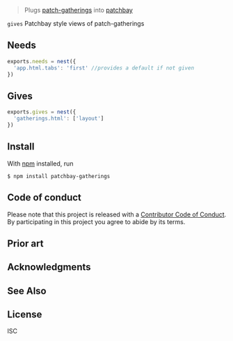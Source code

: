 > Plugs [patch-gatherings]() into [patchbay]() 

`gives` Patchbay style views of patch-gatherings 

## Needs
```js
exports.needs = nest({
  'app.html.tabs': 'first' //provides a default if not given
})
```

## Gives
```js
exports.gives = nest({
  'gatherings.html': ['layout']
})
```


## Install

With [npm](https://npmjs.org/) installed, run

```
$ npm install patchbay-gatherings
```

## Code of conduct
Please note that this project is released with a [Contributor Code of Conduct](code-of-conduct.md). By participating in this project you agree to abide by its terms.  

## Prior art

## Acknowledgments


## See Also


## License

ISC

